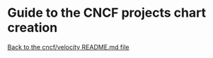 # Guide to the CNCF projects chart creation

[Back to the cncf/velocity README.md file](docs/cncf_chart_creation.md)